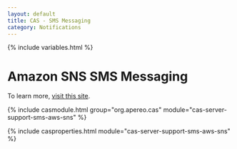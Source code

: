 ```yaml
---
layout: default
title: CAS - SMS Messaging
category: Notifications
---
```


{% include variables.html %}

# Amazon SNS SMS Messaging

To learn more, [visit this site](https://docs.aws.amazon.com/sns).

{% include casmodule.html group="org.apereo.cas" module="cas-server-support-sms-aws-sns" %}

{% include casproperties.html module="cas-server-support-sms-aws-sns" %}

